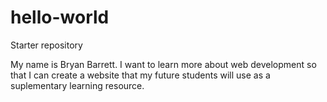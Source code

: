 # hello-world
Starter repository

My name is Bryan Barrett. I want to learn more about web development so that I can create a website that my future students will use as a suplementary learning resource.
